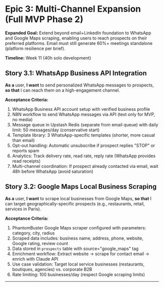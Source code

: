 # Epic 3: Multi-Channel Expansion (Full MVP Phase 2)

**Expanded Goal:** Extend beyond email+LinkedIn foundation to WhatsApp and Google Maps scraping, enabling users to reach prospects on their preferred platforms. Email must still generate 60%+ meetings standalone (platform resilience per brief).

**Timeline:** Week 11 (40h solo development)

## Story 3.1: WhatsApp Business API Integration
**As a** user,
**I want** to send personalized WhatsApp messages to prospects,
**so that** I can reach them on a high-engagement channel.

**Acceptance Criteria:**
1. WhatsApp Business API account setup with verified business profile
2. N8N workflow to send WhatsApp messages via API (text only for MVP, no media)
3. Message queue in Upstash Redis (separate from email queue) with daily limit: 50 messages/day (conservative start)
4. Template library: 3 WhatsApp-specific templates (shorter, more casual than email)
5. Opt-out handling: Automatic unsubscribe if prospect replies "STOP" or reports spam
6. Analytics: Track delivery rate, read rate, reply rate (WhatsApp provides read receipts)
7. Multi-channel coordination: If prospect already contacted via email, wait 48h before WhatsApp (avoid saturation)

## Story 3.2: Google Maps Local Business Scraping
**As a** user,
**I want** to scrape local businesses from Google Maps,
**so that** I can target geographically-specific prospects (e.g., restaurants, retail, services in Paris).

**Acceptance Criteria:**
1. PhantomBuster Google Maps scraper configured with parameters: category, city, radius
2. Scraped data includes: business name, address, phone, website, Google rating, review count
3. Data stored in `prospects` table with source="google_maps" tag
4. Enrichment workflow: Extract website → scrape for contact email → enrich with Claude API
5. Use case validation: Target local service businesses (restaurants, boutiques, agencies) vs. corporate B2B
6. Rate limiting: 100 businesses/day (respect Google scraping limits)

---
